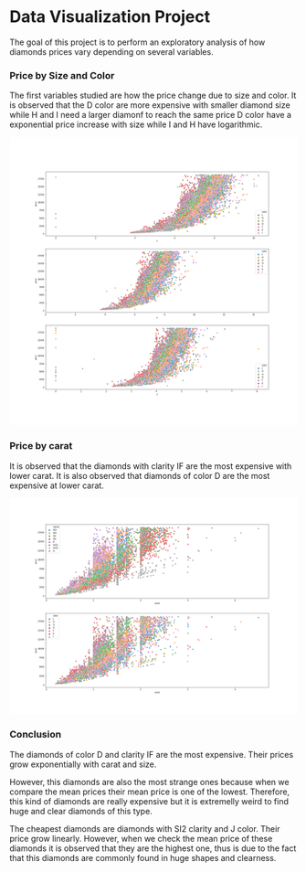 # Data Visualization Project

The goal of this project is to perform an exploratory analysis of how diamonds prices vary depending on several variables.

### Price by Size and Color

The first variables studied are how the price change due to size and color. It is observed that the D color are more expensive with smaller diamond size while H and I need a larger diamonf to reach the same price D color have a exponential price increase with size while I and H have logarithmic.

 ![Alt text](./images/size_price.png/) 


### Price by carat

It is observed that the diamonds with clarity IF are the most expensive with lower carat.
It is also observed that diamonds of color D are the most expensive at lower carat.

![Alt text](./images/carat_price.png/)


### Conclusion

The diamonds of color D and clarity IF are the most expensive. Their prices grow exponentially with carat and size.

However, this diamonds are also the most strange ones because when we compare the mean prices their mean price is one of the lowest. Therefore, this kind of diamonds are really expensive but it is extremelly weird to find huge and clear diamonds of this type.

The cheapest diamonds are diamonds with SI2 clarity and J color. Their price grow linearly. However, when we check the mean price of these diamonds it is observed that they are the highest one, thus is due to the fact that this diamonds are commonly found in huge shapes and clearness.

